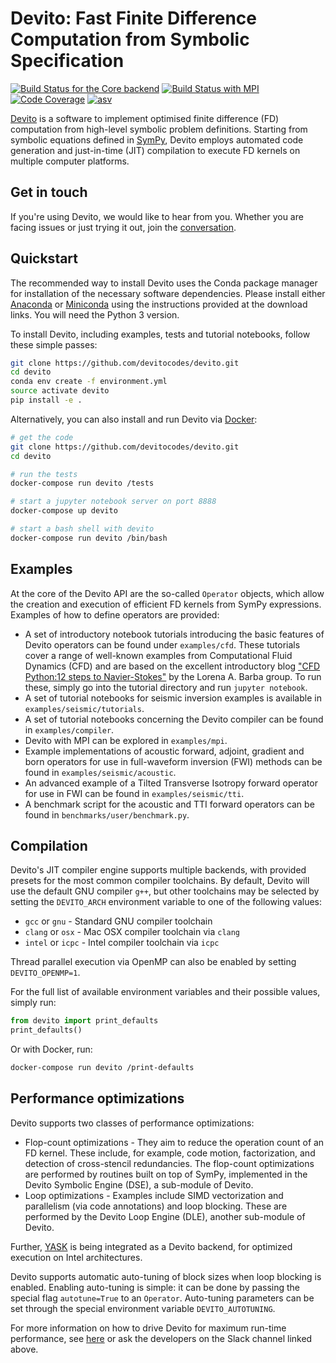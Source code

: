 # Devito: Fast Finite Difference Computation from Symbolic Specification

[![Build Status for the Core backend](https://github.com/devitocodes/devito/workflows/CI-core/badge.svg)](https://github.com/devitocodes/devito/actions?query=workflow%3ACI-core)
[![Build Status with MPI](https://github.com/devitocodes/devito/workflows/CI-mpi/badge.svg)](https://github.com/devitocodes/devito/actions?query=workflow%3ACI-mpi)
[![Code Coverage](https://codecov.io/gh/devitocodes/devito/branch/master/graph/badge.svg)](https://codecov.io/gh/devitocodes/devito)
[![asv](http://img.shields.io/badge/benchmarked%20by-asv-blue.svg?style=flat)](https://devitocodes.github.io/devito-performance)

[Devito](http://www.devitoproject.org) is a software to
implement optimised finite difference (FD) computation from
high-level symbolic problem definitions. Starting from symbolic
equations defined in [SymPy](http://www.sympy.org/en/index.html),
Devito employs automated code generation and just-in-time (JIT)
compilation to execute FD kernels on multiple computer platforms.

## Get in touch

If you're using Devito, we would like to hear from you. Whether you
are facing issues or just trying it out, join the
[conversation](https://opesci-slackin.now.sh).

## Quickstart

The recommended way to install Devito uses the Conda package manager
for installation of the necessary software dependencies. Please
install either [Anaconda](https://www.continuum.io/downloads) or
[Miniconda](https://conda.io/miniconda.html) using the instructions
provided at the download links. You will need the Python 3 version.

To install Devito, including examples, tests and tutorial notebooks,
follow these simple passes:

```sh
git clone https://github.com/devitocodes/devito.git
cd devito
conda env create -f environment.yml
source activate devito
pip install -e .
```

Alternatively, you can also install and run Devito via
[Docker](https://www.docker.com/):

```sh
# get the code
git clone https://github.com/devitocodes/devito.git
cd devito

# run the tests
docker-compose run devito /tests

# start a jupyter notebook server on port 8888
docker-compose up devito

# start a bash shell with devito
docker-compose run devito /bin/bash
```

## Examples

At the core of the Devito API are the so-called `Operator` objects, which
allow the creation and execution of efficient FD kernels from SymPy
expressions. Examples of how to define operators are provided:

* A set of introductory notebook tutorials introducing the basic
  features of Devito operators can be found under
  `examples/cfd`. These tutorials cover a range of well-known examples
  from Computational Fluid Dynamics (CFD) and are based on the excellent
  introductory blog ["CFD Python:12 steps to
  Navier-Stokes"](http://lorenabarba.com/blog/cfd-python-12-steps-to-navier-stokes/)
  by the Lorena A. Barba group. To run these, simply go into the tutorial
  directory and run `jupyter notebook`.
* A set of tutorial notebooks for seismic inversion examples is available in
  `examples/seismic/tutorials`.
* A set of tutorial notebooks concerning the Devito compiler can be found in
  `examples/compiler`.
* Devito with MPI can be explored in `examples/mpi`.
* Example implementations of acoustic forward, adjoint, gradient and born
  operators for use in full-waveform inversion (FWI) methods can be found in
  `examples/seismic/acoustic`.
* An advanced example of a Tilted Transverse Isotropy forward operator
  for use in FWI can be found in `examples/seismic/tti`.
* A benchmark script for the acoustic and TTI forward operators can be
  found in `benchmarks/user/benchmark.py`.


## Compilation

Devito's JIT compiler engine supports multiple backends, with provided
presets for the most common compiler toolchains. By default, Devito
will use the default GNU compiler `g++`, but other toolchains may be
selected by setting the `DEVITO_ARCH` environment variable to one of
the following values:
 * `gcc` or `gnu` - Standard GNU compiler toolchain
 * `clang` or `osx` - Mac OSX compiler toolchain via `clang`
 * `intel` or `icpc` - Intel compiler toolchain via `icpc`

Thread parallel execution via OpenMP can also be enabled by setting
`DEVITO_OPENMP=1`.

For the full list of available environment variables and their
possible values, simply run:

```py
from devito import print_defaults
print_defaults()
```

Or with Docker, run:

```sh
docker-compose run devito /print-defaults
```

## Performance optimizations

Devito supports two classes of performance optimizations:
 * Flop-count optimizations - They aim to reduce the operation count of an FD
   kernel. These include, for example, code motion, factorization, and
   detection of cross-stencil redundancies. The flop-count optimizations
   are performed by routines built on top of SymPy, implemented in the
   Devito Symbolic Engine (DSE), a sub-module of Devito.
 * Loop optimizations - Examples include SIMD vectorization and parallelism
   (via code annotations) and loop blocking. These are performed by the Devito
   Loop Engine (DLE), another sub-module of Devito.

Further, [YASK](https://github.com/intel/yask) is being integrated as a Devito
backend, for optimized execution on Intel architectures.

Devito supports automatic auto-tuning of block sizes when loop blocking is
enabled. Enabling auto-tuning is simple: it can be done by passing the special
flag `autotune=True` to an `Operator`. Auto-tuning parameters can be set
through the special environment variable `DEVITO_AUTOTUNING`.

For more information on how to drive Devito for maximum run-time performance,
see [here](benchmarks/user/README.md) or ask the developers on the Slack
channel linked above.
